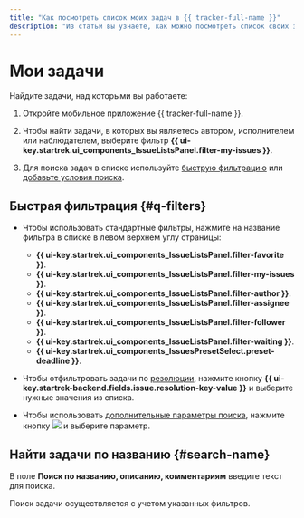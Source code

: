 ```yaml
---
title: "Как посмотреть список моих задач в {{ tracker-full-name }}"
description: "Из статьи вы узнаете, как можно посмотреть список своих задач." 
---
```


# Мои задачи

Найдите задачи, над которыми вы работаете:

1. Откройте мобильное приложение {{ tracker-full-name }}. 

1. Чтобы найти задачи, в которых вы являетесь автором, исполнителем или наблюдателем, выберите фильтр **{{ ui-key.startrek.ui_components_IssueListsPanel.filter-my-issues }}**.

1. Для поиска задач в списке используйте [быструю фильтрацию](#q-filters) или [добавьте условия поиска](default-filters.md#add-condition).

## Быстрая фильтрация {#q-filters}

* Чтобы использовать стандартные фильтры, нажмите на название фильтра в списке в левом верхнем углу страницы:
    * **{{ ui-key.startrek.ui_components_IssueListsPanel.filter-favorite }}**.
    * **{{ ui-key.startrek.ui_components_IssueListsPanel.filter-my-issues }}**.
    * **{{ ui-key.startrek.ui_components_IssueListsPanel.filter-author }}**.
    * **{{ ui-key.startrek.ui_components_IssueListsPanel.filter-assignee }}**.
    * **{{ ui-key.startrek.ui_components_IssueListsPanel.filter-follower }}**.
    * **{{ ui-key.startrek.ui_components_IssueListsPanel.filter-waiting }}**.
    * **{{ ui-key.startrek.ui_components_IssuesPresetSelect.preset-deadline }}**.

* Чтобы отфильтровать задачи по [резолюции](../manager/create-resolution.md), нажмите кнопку **{{ ui-key.startrek-backend.fields.issue.resolution-key-value }}** и выберите нужные значения из списка.

* Чтобы использовать [дополнительные параметры поиска](./default-filters.md#add-condition), нажмите кнопку ![](../../_assets/tracker/svg/gantt-settings-button.svg) и выберите параметр.

## Найти задачи по названию {#search-name}

В поле **Поиск по названию, описанию, комментариям** введите текст для поиска.

Поиск задачи осуществляется с учетом указанных фильтров.